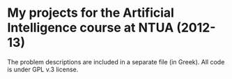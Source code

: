 # My projects for the Artificial Intelligence course at NTUA (2012-13)

The problem descriptions are included in a separate file (in Greek). All code is under GPL v.3 license.
